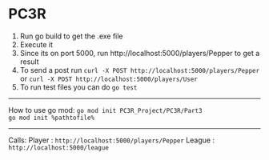 # PC3R
1. Run go build to get the .exe file
2. Execute it
3. Since its on port 5000, run http://localhost:5000/players/Pepper to get a result
4. To send a post run `curl -X POST http://localhost:5000/players/Pepper` or `curl -X POST http://localhost:5000/players/User`
5. To run test files you can do `go test`

---
How to use go mod: `go mod init PC3R_Project/PC3R/Part3` <br>
`go mod init %pathtofile%`

---
Calls:
Player : `http://localhost:5000/players/Pepper`
League : `http://localhost:5000/league`

